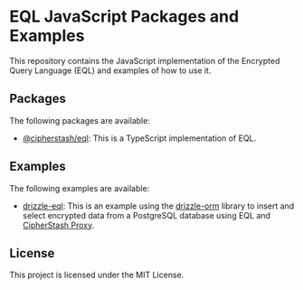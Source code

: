 # EQL JavaScript Packages and Examples

This repository contains the JavaScript implementation of the Encrypted Query Language (EQL) and examples of how to use it.

## Packages

The following packages are available:

- [@cipherstash/eql](https://github.com/cipherstash/encrypt-query-language/tree/main/packages/eql): This is a TypeScript implementation of EQL.

## Examples

The following examples are available:

- [drizzle-eql](https://github.com/cipherstash/encrypt-query-language/tree/main/apps/drizzle): This is an example using the [drizzle-orm](https://drizzle-orm.com/) library to insert and select encrypted data from a PostgreSQL database using EQL and [CipherStash Proxy](https://docs.cipherstash.com/reference/proxy).

## License

This project is licensed under the MIT License.
